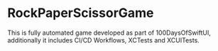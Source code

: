 # RockPaperScissorGame
This is fully automated game developed as part of 100DaysOfSwiftUI, additionally it includes CI/CD Workflows, XCTests and XCUITests.
